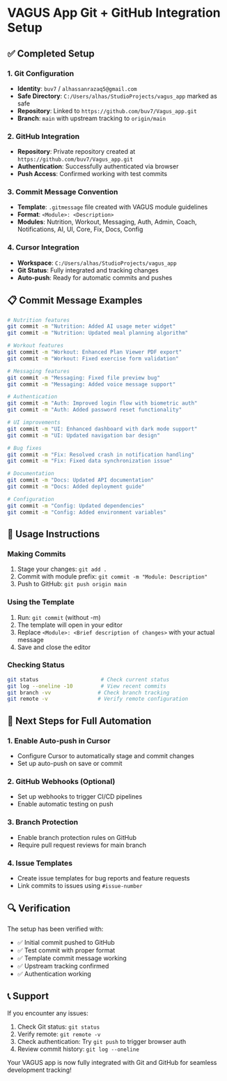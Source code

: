 # VAGUS App Git + GitHub Integration Setup

## ✅ Completed Setup

### 1. Git Configuration
- **Identity**: `buv7` / `alhassanrazaq5@gmail.com`
- **Safe Directory**: `C:/Users/alhas/StudioProjects/vagus_app` marked as safe
- **Repository**: Linked to `https://github.com/buv7/Vagus_app.git`
- **Branch**: `main` with upstream tracking to `origin/main`

### 2. GitHub Integration
- **Repository**: Private repository created at `https://github.com/buv7/Vagus_app.git`
- **Authentication**: Successfully authenticated via browser
- **Push Access**: Confirmed working with test commits

### 3. Commit Message Convention
- **Template**: `.gitmessage` file created with VAGUS module guidelines
- **Format**: `<Module>: <Description>`
- **Modules**: Nutrition, Workout, Messaging, Auth, Admin, Coach, Notifications, AI, UI, Core, Fix, Docs, Config

### 4. Cursor Integration
- **Workspace**: `C:/Users/alhas/StudioProjects/vagus_app`
- **Git Status**: Fully integrated and tracking changes
- **Auto-push**: Ready for automatic commits and pushes

## 📋 Commit Message Examples

```bash
# Nutrition features
git commit -m "Nutrition: Added AI usage meter widget"
git commit -m "Nutrition: Updated meal planning algorithm"

# Workout features  
git commit -m "Workout: Enhanced Plan Viewer PDF export"
git commit -m "Workout: Fixed exercise form validation"

# Messaging features
git commit -m "Messaging: Fixed file preview bug"
git commit -m "Messaging: Added voice message support"

# Authentication
git commit -m "Auth: Improved login flow with biometric auth"
git commit -m "Auth: Added password reset functionality"

# UI improvements
git commit -m "UI: Enhanced dashboard with dark mode support"
git commit -m "UI: Updated navigation bar design"

# Bug fixes
git commit -m "Fix: Resolved crash in notification handling"
git commit -m "Fix: Fixed data synchronization issue"

# Documentation
git commit -m "Docs: Updated API documentation"
git commit -m "Docs: Added deployment guide"

# Configuration
git commit -m "Config: Updated dependencies"
git commit -m "Config: Added environment variables"
```

## 🔧 Usage Instructions

### Making Commits
1. Stage your changes: `git add .`
2. Commit with module prefix: `git commit -m "Module: Description"`
3. Push to GitHub: `git push origin main`

### Using the Template
1. Run: `git commit` (without -m)
2. The template will open in your editor
3. Replace `<Module>: <Brief description of changes>` with your actual message
4. Save and close the editor

### Checking Status
```bash
git status                    # Check current status
git log --oneline -10         # View recent commits
git branch -vv               # Check branch tracking
git remote -v                # Verify remote configuration
```

## 🎯 Next Steps for Full Automation

### 1. Enable Auto-push in Cursor
- Configure Cursor to automatically stage and commit changes
- Set up auto-push on save or commit

### 2. GitHub Webhooks (Optional)
- Set up webhooks to trigger CI/CD pipelines
- Enable automatic testing on push

### 3. Branch Protection
- Enable branch protection rules on GitHub
- Require pull request reviews for main branch

### 4. Issue Templates
- Create issue templates for bug reports and feature requests
- Link commits to issues using `#issue-number`

## 🔍 Verification

The setup has been verified with:
- ✅ Initial commit pushed to GitHub
- ✅ Test commit with proper format
- ✅ Template commit message working
- ✅ Upstream tracking confirmed
- ✅ Authentication working

## 📞 Support

If you encounter any issues:
1. Check Git status: `git status`
2. Verify remote: `git remote -v`
3. Check authentication: Try `git push` to trigger browser auth
4. Review commit history: `git log --oneline`

Your VAGUS app is now fully integrated with Git and GitHub for seamless development tracking!
